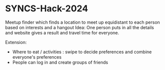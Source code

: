 # SYNCS-Hack-2024

Meetup finder which finds a location to meet up equidistant to each person based on interests and a hangout
Idea: One person puts in all the details and website gives a result and travel time for everyone.

Extension:
- Where to eat / activities : swipe to decide preferences and combine everyone's preferences
- People can log in and create groups of friends
